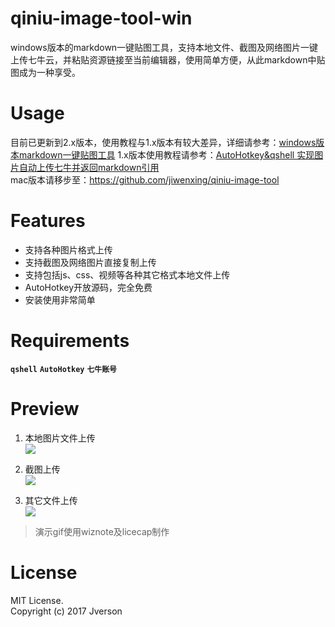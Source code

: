 # qiniu-image-tool-win
windows版本的markdown一键贴图工具，支持本地文件、截图及网络图片一键上传七牛云，并粘贴资源链接至当前编辑器，使用简单方便，从此markdown中贴图成为一种享受。

# Usage
目前已更新到2.x版本，使用教程与1.x版本有较大差异，详细请参考：[windows版本markdown一键贴图工具](http://jverson.com/2017/05/28/qiniu-image-v2/)
1.x版本使用教程请参考：[AutoHotkey&qshell 实现图片自动上传七牛并返回markdown引用](http://jverson.com/2016/08/30/autohotkey-markdown-uploadImage/)  
mac版本请移步至：https://github.com/jiwenxing/qiniu-image-tool

# Features
- 支持各种图片格式上传
- 支持截图及网络图片直接复制上传
- 支持包括js、css、视频等各种其它格式本地文件上传
- AutoHotkey开放源码，完全免费
- 安装使用非常简单

# Requirements
**`qshell`**   **`AutoHotkey`** **`七牛账号`**

# Preview
1. 本地图片文件上传 <br/>
![](https://github.com/jiwenxing/qiniu-image-tool-win/blob/master/res/local.gif?raw=true)

2. 截图上传  <br/>
![](https://github.com/jiwenxing/qiniu-image-tool-win/blob/master/res/screenshot.gif?raw=true)

3. 其它文件上传  <br/>
![](https://raw.githubusercontent.com/jiwenxing/qiniu-image-tool-win/master/res/file.gif)

> 演示gif使用wiznote及licecap制作



# License
MIT License.     
Copyright (c) 2017 Jverson